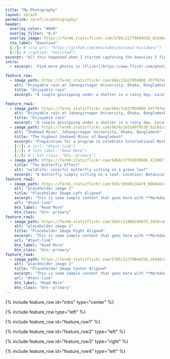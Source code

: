 ```yaml
---
title: "My Photography"
layout: splash
permalink: /profile/photography/
header:
  overlay_color: "#000"
  overlay_filter: "0.6"
  overlay_image: https://farm6.staticflickr.com/5705/21779044556_d5d40c8c17_k.jpg
  cta_label: "Download"
  [//]: # (cta_url: "https://github.com/mmistakes/minimal-mistakes/")
  [//]: # (caption: "Untitled")  
excerpt: "All this happened when I started capturing the beauties I find in the surroundings"
intro: 
  - excerpt: 'Find more photos in [Flickr](https://www.flickr.com/photos/roysclick/)'

feature_row:
  - image_path: https://farm1.staticflickr.com/684/21617058800_d3ff67e8e4_k.jpg
    alt: "Enjoyable rain at Jahangirnagar University, Dhaka, Bangladesh"
    title: "Enjoyable rain"
    excerpt: "A couple gossipping under a shelter in a rainy day. Location: Cetral Cafeteria, Jahangirnagar University, Dhaka, Bangladesh."

feature_row1:
  - image_path: https://farm1.staticflickr.com/684/21617058800_d3ff67e8e4_k.jpg
    alt: "Enjoyable rain at Jahangirnagar University, Dhaka, Bangladesh"
    title: "Enjoyable rain"
    excerpt: "A couple gossipping under a shelter in a rainy day. Location: Cetral Cafeteria, Jahangirnagar University, Dhaka, Bangladesh."
  - image_path: https://farm9.staticflickr.com/8678/16518979530_b2181c9335_k.jpg
    alt: "Shaheed Minar, Jahangirnagar University, Dhaka, Bangladesh"
    title: "The highest Shaheed Minar of Bangladesh"
    excerpt: "Preparation for a program to celebrate International Mother Language day. Location: Shaheed Minar, Jahangirnagar University, Dhaka, Bangladesh."
    [//]: # (url: "#test-link")
    [//]: # (btn_label: "Read More")
    [//]: # ( btn_class: "btn--primary")
  - image_path: https://farm6.staticflickr.com/5458/17782930606_4220871d44_k.jpg
    title: "The Butterfly Effect"
    alt: "wildlife: colorful butterfly sitting on a green leaf"
    excerpt: "A butterfly simply sitting on a leaf. Location: Botanical Garden, Dhaka, Bangladesh"
feature_row2:
  - image_path: https://farm1.staticflickr.com/559/19949134478_6960a6cc2c_k.jpg
    alt: "placeholder image 2"
    title: "Placeholder Image Left Aligned"
    excerpt: 'This is some sample content that goes here with **Markdown** formatting. Left aligned with `type="left"`'
    url: "#test-link"
    btn_label: "Read More"
    btn_class: "btn--primary"
feature_row3:
  - image_path: https://farm6.staticflickr.com/5697/21806248075_2836ca0600_k.jpg
    alt: "placeholder image 2"
    title: "Placeholder Image Right Aligned"
    excerpt: 'This is some sample content that goes here with **Markdown** formatting. Right aligned with `type="right"`'
    url: "#test-link"
    btn_label: "Read More"
    btn_class: "btn--primary"
feature_row4:
  - image_path: https://farm6.staticflickr.com/5705/21779044556_d5d40c8c17_k.jpg
    alt: "placeholder image 2"
    title: "Placeholder Image Center Aligned"
    excerpt: 'This is some sample content that goes here with **Markdown** formatting. Centered with `type="center"`'
    url: "#test-link"
    btn_label: "Read More"
    btn_class: "btn--primary"
---
```


{% include feature_row id="intro" type="center" %}

{% include feature_row type="left" %}

{% include feature_row id="feature_row1" %}

{% include feature_row id="feature_row2" type="left" %}

{% include feature_row id="feature_row3" type="right" %}

{% include feature_row id="feature_row4" type="left" %}
